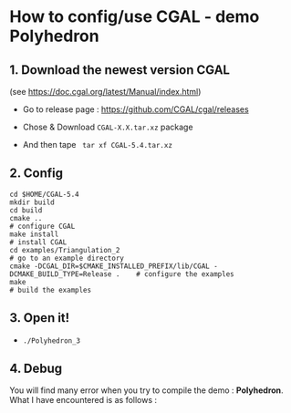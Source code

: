 # How to config/use CGAL - demo Polyhedron

## 1. Download the newest version CGAL

(see https://doc.cgal.org/latest/Manual/index.html)

* Go to release page : https://github.com/CGAL/cgal/releases
* Chose & Download `CGAL-X.X.tar.xz` package 

* And then tape ` tar xf CGAL-5.4.tar.xz`

## 2. Config

```
cd $HOME/CGAL-5.4
mkdir build
cd build
cmake ..                                                                          # configure CGAL
make install                                                                      # install CGAL
cd examples/Triangulation_2                                                       # go to an example directory
cmake -DCGAL_DIR=$CMAKE_INSTALLED_PREFIX/lib/CGAL -DCMAKE_BUILD_TYPE=Release .    # configure the examples
make                                                                              # build the examples
```



## 3. Open it!

* `./Polyhedron_3`



## 4. Debug

You will find many error when you try to compile the demo : **Polyhedron**. What I have encountered is as follows : 
